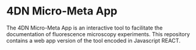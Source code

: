 # 4DN Micro-Meta App
The 4DN Micro-Meta App is an interactive tool to facilitate the documentation of fluorescence microscopy experiments. This repository contains a web app version of the tool encoded in Javascript REACT.
